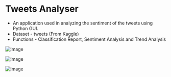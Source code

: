 # Tweets Analyser

* An application used in analyzing the sentiment of the tweets using Python GUI.
* Dataset - tweets (From Kaggle)
* Functions - Classification Report, Sentiment Analysis and Trend Analysis
  
![image](https://github.com/kadambari68/Tweets-Analyser/assets/112871361/5c20a5dd-822f-48fd-9adc-87d5e4053679)

![image](https://github.com/kadambari68/Tweets-Analyser/assets/112871361/13e54d14-d460-4ff6-be3b-5993c3b3d4b3)

![image](https://github.com/kadambari68/Tweets-Analyser/assets/112871361/a4b6bb38-890e-4d8c-8a1d-8677923a6199)
